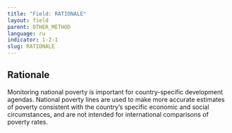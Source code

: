 ```yaml
---
title: "Field: RATIONALE"
layout: field
parent: OTHER_METHOD
language: ru
indicator: 1-2-1
slug: RATIONALE
---
```

## Rationale

Monitoring national poverty is important for country-specific development agendas. National poverty lines are used to make more accurate estimates of poverty consistent with the country’s specific economic and social circumstances, and are not intended for international comparisons of poverty rates.